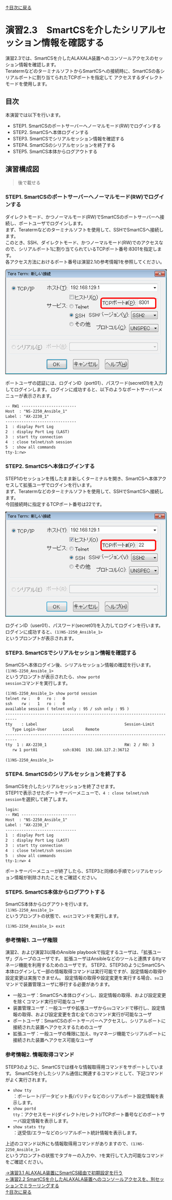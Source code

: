 [↑目次に戻る](/README.md)
<br>
# 演習2.3　SmartCSを介したシリアルセッション情報を確認する
演習2.3では、SmartCSを介したALAXALA装置へのコンソールアクセスのセッション情報を確認します。
<br>
TeratermなどのターミナルソフトからSmartCSへの接続時に、SmartCSの各シリアルポートに割り当てられたTCPポートを指定して
アクセスするダイレクトモードを使用します。

## 目次
本演習では以下を行います。
- STEP1. SmartCSのポートサーバーへノーマルモード(RW)でログインする
- STEP2. SmartCSへ本体ログインする
- STEP3. SmartCSでシリアルセッション情報を確認する
- STEP4. SmartCSのシリアルセッションを終了する
- STEP5. SmartCS本体からログアウトする

## 演習構成図

> 後で載せる

### STEP1. SmartCSのポートサーバーへノーマルモード(RW)でログインする
ダイレクトモード、かつノーマルモード(RW)でSmartCSのポートサーバーへ接続し、ポートユーザでログインします。
<br>
まず、Teratermなどのターミナルソフトを使用して、SSHでSmartCSへ接続します。
<br>
このとき、SSH、ダイレクトモード、かつノーマルモード(RW)でのアクセスなので、シリアルポート1に割り当てられているTCPポート番号:8301を指定します。
<br>
各アクセス方法におけるポート番号は演習2.1の参考情報1を参照してください。

![Teraterm_DirectMode_RW.png](./contents/image/Teraterm_DirectMode_RW.png)

ポートユーザの認証には、ログインID（port01）、パスワード(secret01)を入力してログインします。
ログインに成功すると、以下のようなポートサーバーメニューが表示されます。
<br>

```
-- RW1 ------------------------
Host  : "NS-2250_Ansible_1"
Label : "AX-2230_1"
-------------------------------
1  : display Port Log
2  : display Port Log (LAST)
3  : start tty connection
4  : close telnet/ssh session
5  : show all commands
tty-1:rw>
```



### STEP2. SmartCSへ本体ログインする
STEP1のセッションを残したまま新しくターミナルを開き、SmartCSへ本体アクセスして拡張ユーザでログインを行います。
<br>
まず、Teratermなどのターミナルソフトを使用して、SSHでSmartCSへ接続します。
<br>
今回接続時に指定するTCPポート番号は22です。

![Teraterm_SmartCS_SSH.png](./contents/image/Teraterm_SmartCS_SSH.png)

ログインID（user01）、パスワード(secret01)を入力してログインを行います。
<br>
ログインに成功すると、<code>(1)NS-2250_Ansible_1> </code>というプロンプトが表示されます。


### STEP3. SmartCSでシリアルセッション情報を確認する
SmartCSへ本体ログイン後、シリアルセッション情報の確認を行います。
<br>
<code>(1)NS-2250_Ansible_1> </code>というプロンプトが表示されたら、<code>show portd session</code>コマンドを実行します。
<br>

```
(1)NS-2250_Ansible_1> show portd session
telnet rw :   0   ro :   0
ssh    rw :   1   ro :   0
available session ( telnet only : 95 / ssh only : 95 )
---------------------------------------------------------------------------
tty    : Label                                      Session-Limit 
   Type Login-User       Local     Remote
---------------------------------------------------------------------------
tty  1 : AX-2230_1                                  RW: 2 / RO: 3 
   rw 1 port01           ssh:8301  192.168.127.2:36712

(1)NS-2250_Ansible_1>
```



### STEP4. SmartCSのシリアルセッションを終了する
SmartCSを介したシリアルセッションを終了させます。
<br>
STEP1で表示させたポートサーバーメニューで、<code>4  : close telnet/ssh session</code>を選択して終了します。
<br>

```
login: 
-- RW1 ------------------------
Host  : "NS-2250_Ansible_1"
Label : "AX-2230_1"
-------------------------------
1  : display Port Log
2  : display Port Log (LAST)
3  : start tty connection
4  : close telnet/ssh session
5  : show all commands
tty-1:rw> 4
```

ポートサーバーメニューが終了したら、STEP3と同様の手順でシリアルセッション情報が削除されたことをご確認ください。



### STEP5. SmartCS本体からログアウトする
SmartCS本体からログアウトを行います。
<br>
<code>(1)NS-2250_Ansible_1> </code>というプロンプトの状態で、<code>exit</code>コマンドを実行します。
<br>

```
(1)NS-2250_Ansible_1> exit
```



### 参考情報1. ユーザ権限
演習2、および演習3以降のAnsible playbookで指定するユーザは、「拡張ユーザ」グループのユーザです。
拡張ユーザはAnsibleなどのツールと連携するttyマネージ機能を利用するためのユーザです。
STEP2、STEP3のようにSmartCSへ本体ログインして一部の情報取得コマンドは実行可能ですが、設定情報の取得や設定変更は実施できません。
設定情報の取得や設定変更を実行する場合、<code>su</code>コマンドで装置管理ユーザに移行する必要があります。

- 一般ユーザ：SmartCSへ本体ログインし、設定情報の取得、および設定変更を除くコマンド実行が可能なユーザ
- 装置管理ユーザ：一般ユーザや拡張ユーザから<code>su</code>コマンドで移行し、設定情報の取得、および設定変更を含む全てのコマンド実行が可能なユーザ
- ポートユーザ：SmartCSのポートサーバーへアクセスし、シリアルポートに接続された装置へアクセスするためのユーザ
- 拡張ユーザ：一般ユーザの権限に加え、ttyマネージ機能でシリアルポートに接続された装置へアクセス可能なユーザ



### 参考情報2. 情報取得コマンド
STEP3のように、SmartCSでは様々な情報取得用コマンドをサポートしています。
SmartCSを介したシリアル通信に関連するコマンドとして、下記コマンドがよく実行されます。

- <code>show tty <ttylist></code>：ボーレート/データビット長/パリティなどのシリアルポート設定情報を表示します。
- <code>show portd tty</code>：アクセスモード(ダイレクト/セレクト)/TCPポート番号などのポートサーバ設定情報を表示します。
- <code>show stats tty <ttylist></code>：送受信/エラーなどのシリアルポート統計情報を表示します。

上述のコマンド以外にも情報取得用コマンドがありますので、<code>(1)NS-2250_Ansible_1> </code>というプロンプトの状態でタブキーの入力や、<code>?</code>を実行して入力可能なコマンドをご確認ください。



[→演習3.1 ALAXALA装置にSmartCS経由で初期設定を行う](/3.1-initial_setup_the_alaxala_device_via_smartcs.md)  
[←演習2.2 SmartCSを介したALAXALA装置へのコンソールアクセスを、別セッションでミラーリングする](/2.2-mirroring_operation_of_smartcs.md)  
[↑目次に戻る](/README.md)
